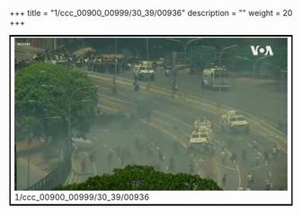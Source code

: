 +++
title = "1/ccc_00900_00999/30_39/00936"
description = ""
weight = 20
+++

<table style="border:2px solid black;max-width:800px;max-height:800px;" 
><tr><td>
<img class="center-fit-jpg"
src="/jpg_/aaa_20190430_NxaOmWaI8sI_00935.jpg">
1/ccc_00900_00999/30_39/00936
</img></td></tr></table>
